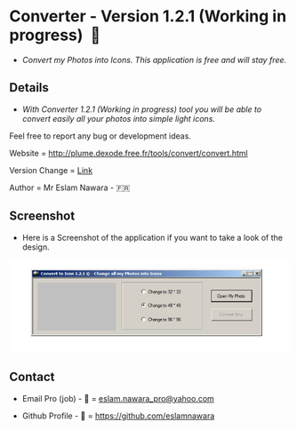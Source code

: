 # Converter - Version 1.2.1 (Working in progress)  :star2:

- *Convert my Photos into Icons. This application is free and will stay free.*

## Details

- *With Converter 1.2.1 (Working in progress) tool you will be able to convert easily all your photos into simple light icons.*

Feel free to report any bug or development ideas. 

Website = http://plume.dexode.free.fr/tools/convert/convert.html

Version Change = [Link](CHANGE.md)

Author = Mr Eslam Nawara - :fr:

## Screenshot

- Here is a Screenshot of the application if you want to take a look of the design.

![alt tag](https://github.com/eslamnawara/Converter-1.2.1/blob/master/Screenshot.jpg) 

## Contact

- Email Pro (job) - :email: = eslam.nawara_pro@yahoo.com

- Github Profile - :man: = https://github.com/eslamnawara

